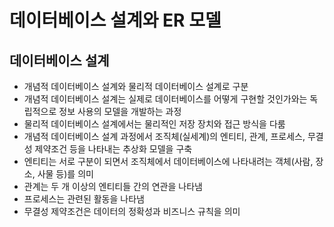 # 데이터베이스 설계와 ER 모델
## 데이터베이스 설계
- 개념적 데이터베이스 설계와 물리적 데이터베이스 설계로 구분
- 개념적 데이터베이스 설계는 실제로 데이터베이스를 어떻게 구현할 것인가와는 독립적으로 정보 사용의 모델을 개발하는 과정
- 물리적 데이터베이스 설계에서는 물리적인 저장 장치와 접근 방식을 다룸
- 개념적 데이터베이스 설계 과정에서 조직체(실세계)의 엔티티, 관계, 프로세스, 무결성 제약조건 등을 나타내는 추상화 모델을 구축
- 엔티티는 서로 구분이 되면서 조직체에서 데이터베이스에 나타내려는 객체(사람, 장소, 사물 등)를 의미
- 관계는 두 개 이상의 엔티티들 간의 연관을 나타냄
- 프로세스는 관련된 활동을 나타냄
- 무결성 제약조건은 데이터의 정확성과 비즈니스 규칙을 의미